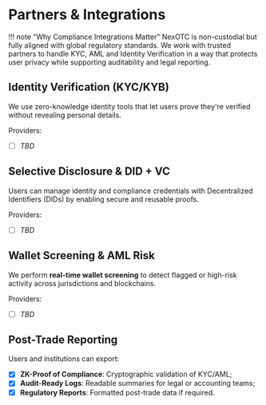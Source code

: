 # Partners & Integrations

!!! note "Why Compliance Integrations Matter"
    NexOTC is non-custodial but fully aligned with global regulatory standards. We work with trusted partners to handle KYC, AML and Identity Verification in a way that protects user privacy while supporting auditability and legal reporting.

## Identity Verification (KYC/KYB)

We use zero-knowledge identity tools that let users prove they're verified without revealing personal details.

Providers:

- [ ] _TBD_

## Selective Disclosure & DID + VC

Users can manage identity and compliance credentials with Decentralized Identifiers (DIDs) by enabling secure and reusable proofs.

Providers:

- [ ] _TBD_

## Wallet Screening & AML Risk

We perform **real-time wallet screening** to detect flagged or high-risk activity across jurisdictions and blockchains.

Providers:

- [ ] _TBD_

## Post-Trade Reporting

Users and institutions can export:

- [x] **ZK-Proof of Compliance**: Cryptographic validation of KYC/AML;
- [x] **Audit-Ready Logs**: Readable summaries for legal or accounting teams;
- [x] **Regulatory Reports**: Formatted post-trade data if required.
